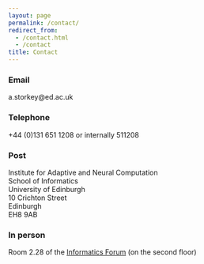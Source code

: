 ```yaml
---
layout: page
permalink: /contact/
redirect_from:
  - /contact.html
  - /contact
title: Contact
---
```


### <i class="fa fa-envelope fa-fw"></i> Email

a&#46;storkey&#x2063;&#64;&#x2063;ed&#46;ac&#46;uk

### <i class="fa fa-phone fa-fw"></i> Telephone

+44 (0)131 651 1208 or internally 511208

### <i class="fa fa-building fa-fw"></i> Post

Institute for Adaptive and Neural Computation  
School of Informatics  
University of Edinburgh  
10 Crichton Street  
Edinburgh  
EH8 9AB

### <i class="fa fa-male fa-fw"></i> In person

Room 2.28 of the [Informatics Forum](http://www.ed.ac.uk/informatics/about/location) (on the second floor)
